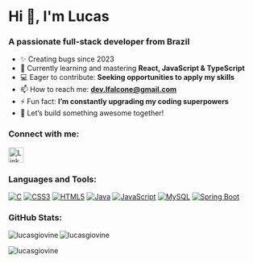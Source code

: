 # Hi 👋, I'm Lucas

### A passionate full-stack developer from Brazil

- ✨ Creating bugs since 2023
- 🌱 Currently learning and mastering **React, JavaScript & TypeScript**
- 💻 Eager to contribute: **Seeking opportunities to apply my skills**
- 📫 How to reach me: **dev.lfalcone@gmail.com**
- ⚡ Fun fact: **I’m constantly upgrading my coding superpowers**
- 🚀 Let’s build something awesome together!

### Connect with me:
<a href="https://www.linkedin.com/in/lucas-falcone-408a37272/" target="_blank">
  <img src="https://raw.githubusercontent.com/rahuldkjain/github-profile-readme-generator/master/src/images/icons/Social/linked-in-alt.svg" alt="LinkedIn" width="30" height="30"/>
</a>

### Languages and Tools:
[![C](https://img.shields.io/badge/C-00599C?style=for-the-badge&logo=c&logoColor=white)](https://www.cprogramming.com/)
[![CSS3](https://img.shields.io/badge/CSS3-1572B6?style=for-the-badge&logo=css3&logoColor=white)](https://www.w3schools.com/css/)
[![HTML5](https://img.shields.io/badge/HTML5-E34F26?style=for-the-badge&logo=html5&logoColor=white)](https://www.w3.org/html/)
[![Java](https://img.shields.io/badge/Java-007396?style=for-the-badge&logo=java&logoColor=white)](https://www.java.com)
[![JavaScript](https://img.shields.io/badge/JavaScript-F7DF1E?style=for-the-badge&logo=javascript&logoColor=black)](https://developer.mozilla.org/en-US/docs/Web/JavaScript)
[![MySQL](https://img.shields.io/badge/MySQL-4479A1?style=for-the-badge&logo=mysql&logoColor=white)](https://www.mysql.com/)
[![Spring Boot](https://img.shields.io/badge/Spring_Boot-6DB33F?style=for-the-badge&logo=spring-boot&logoColor=white)](https://spring.io/)

### GitHub Stats:
<p>
  <img align="left" src="https://github-readme-stats.vercel.app/api/top-langs?username=lucasgiovine&show_icons=true&locale=en&layout=compact&theme=dark" alt="lucasgiovine" />
</p>

<p><img align="center" src="https://github-readme-stats.vercel.app/api?username=lucasgiovine&show_icons=true&locale=en&theme=dark" alt="lucasgiovine" /></p>

<p><img align="center" src="https://github-readme-streak-stats.herokuapp.com/?user=lucasgiovine&theme=dark" alt="lucasgiovine" /></p>
